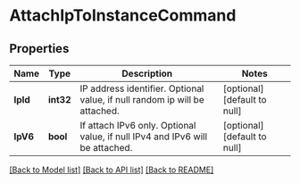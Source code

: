 # AttachIpToInstanceCommand

## Properties
Name | Type | Description | Notes
------------ | ------------- | ------------- | -------------
**IpId** | **int32** | IP address identifier. Optional value, if null random ip will be attached. | [optional] [default to null]
**IpV6** | **bool** | If attach IPv6 only. Optional value, if null IPv4 and IPv6 will be attached. | [optional] [default to null]

[[Back to Model list]](../README.md#documentation-for-models) [[Back to API list]](../README.md#documentation-for-api-endpoints) [[Back to README]](../README.md)


